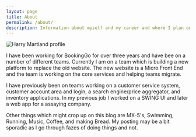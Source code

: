 ```yaml
---
layout: page
title: About
permalink: /about/
description: Information about myself and my career and where I plan on taking this blog.
---
```


<img alt="Harry Martland profile" style="border-radius: 5px; border" src="https://s.gravatar.com/avatar/21d85f4355f68145a248c33ce919fa17?s=150">

I have been working for BookingGo for over three years and have bee on a number of different teams.
Currently I am on a team which is building a new platform to replace the old website.
The new website is a Micro Front End and the team is working on the core services and helping teams migrate.

I have previously been on teams working on a customer service system, customer account area and login, a search engine/price aggregator, and inventory applications.
In my previous job I worked on a SWING UI and later a web app for a assaying company.

Other things which might crop up on this blog are MX-5's, Swimming, Running, Music, Coffee, and making Bread.
My posting may be a bit sporadic as I go through fazes of doing things and not.
